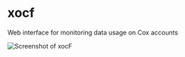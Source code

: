 # xocf
Web interface for monitoring data usage on Cox accounts

![Screenshot of xocF](https://puu.sh/BzSWX/1dc63a767f.png)
